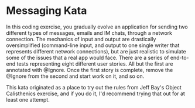Messaging Kata
==============

In this coding exercise, you gradually evolve an application for sending two different types of
messages, emails and IM chats, through a network connection. The mechanics of input and output are
drastically oversimplified (command-line input, and output to one single writer that represents
different network connections), but are just realistic to simulate some of the issues that a real
app would face. There are a series of end-to-end tests representing eight different user stories.
All but the first are annotated with @Ignore. Once the first story is complete, remove the @Ignore
from the second and start work on it, and so on.

This kata originated as a place to try out the rules from Jeff Bay's Object Calisthenics exercise,
and if you do it, I'd recommend trying that out for at least one attempt.